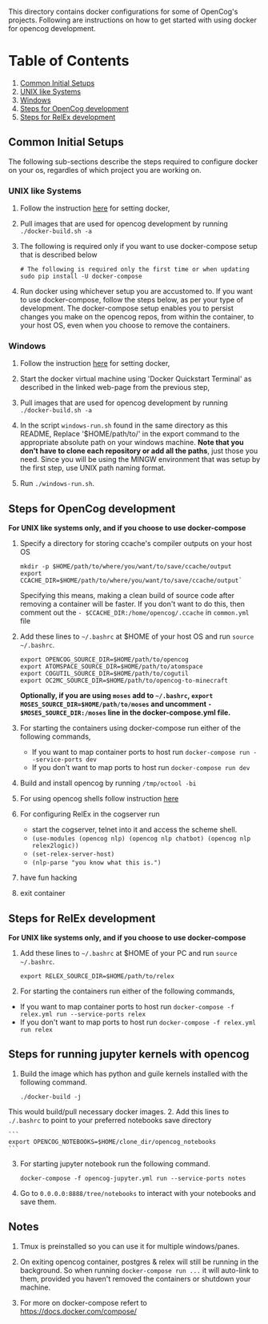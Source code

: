 This directory contains docker configurations for some of OpenCog's projects.
Following are instructions on how to get started with using docker for opencog
development.

# Table of Contents
1. [Common Initial Setups](#common-initial-setups)
  1. [UNIX like Systems](#unix-like-systems)
  2. [Windows](#windows)
2. [Steps for OpenCog development](#steps-for-opencog-development)
3. [Steps for RelEx development](#steps-for-relex-development)
<!--
4. [Steps for opencog-to-minecraft development](#steps-for-opencog-to-minecraft-development)
-->

## Common Initial Setups
The following sub-sections describe the steps required to configure docker on
your os, regardles of which project you are working on.

### UNIX like Systems
1. Follow the instruction [here](https://docs.docker.com/engine/installation/)
   for setting docker,

2. Pull images that are used for opencog development by running
   `./docker-build.sh -a`
<!--
2. Build images using `./docker-build.sh [OPTIONS]`.
    * For opencog development use `-bctp` option
    * For NLP related work use`-r` option
    * For opencog-to-minecraft use `-bcte` option
    * If you want to update your images add `-u` option. For example for opencog
      development use `-ctu` options. Unless there are some system dependency
      changes, you don't have to update `opeoncog/opencog-deps` image.
    * To list the available options use `-h`
-->

3. The following is required only if you want to use docker-compose setup that
   is described below

   ```
   # The following is required only the first time or when updating
   sudo pip install -U docker-compose
   ```

4. Run docker using whichever setup you are accustomed to. If you want to
   use docker-compose, follow the steps below, as per your type of development.
   The docker-compose setup enables you to persist changes you make on the opencog repos, from within the container, to your host OS, even when you
   choose to remove the containers.

### Windows
1. Follow the instruction
   [here](https://docs.docker.com/engine/installation/windows) for setting
   docker,

2. Start the docker virtual machine using 'Docker Quickstart Terminal' as
   described in the linked web-page from the previous step,

3. Pull images that are used for opencog development by running
   `./docker-build.sh -a`
<!--
3. Build images using `./docker-build.sh [OPTIONS]`
    * For opencog development use `-bctp` option
    * For NLP related work add `-r` option
    * If you want to update your images add `-u` option. For example for opencog
      development use `-ctu` options. __Unless there are some system dependency
      changes, you don't have to update `opeoncog/opencog-deps` image.__
    * To list the available options use `-h`
-->

4. In the script `windows-run.sh` found in the same directory as this README,
   Replace '$HOME/path/to/' in the export command to the appropriate absolute
   path on your windows machine. __Note that you don't have to clone each
   repository or add all the paths__, just those you need. Since you will be
   using the MINGW environment that was setup by the first step, use UNIX path
   naming format.

5. Run `./windows-run.sh`.

## Steps for OpenCog development
__For UNIX like systems only, and if you choose to use docker-compose__

1. Specify a directory for storing ccache's compiler outputs on your host OS

   ```
   mkdir -p $HOME/path/to/where/you/want/to/save/ccache/output
   export CCACHE_DIR=$HOME/path/to/where/you/want/to/save/ccache/output`
   ```

   Specifying this means, making a clean build of source code after removing a
   container will be faster. If you don't want to do this, then comment out the
   `- $CCACHE_DIR:/home/opencog/.ccache` in `common.yml` file

2. Add these lines to `~/.bashrc` at $HOME of your host OS and run
   `source ~/.bashrc`.

   ```
   export OPENCOG_SOURCE_DIR=$HOME/path/to/opencog
   export ATOMSPACE_SOURCE_DIR=$HOME/path/to/atomspace
   export COGUTIL_SOURCE_DIR=$HOME/path/to/cogutil
   export OC2MC_SOURCE_DIR=$HOME/path/to/opencog-to-minecraft
   ```

   __Optionally, if you are using `moses` add to `~/.bashrc`,
   `export MOSES_SOURCE_DIR=$HOME/path/to/moses` and uncomment
   `- $MOSES_SOURCE_DIR:/moses` line in the docker-compose.yml file.__

3. For starting the containers using docker-compose run either of the following
   commands,
    * If you want to map container ports to host run
      `docker-compose run --service-ports dev`
    * If you don't want to map ports to host run
      `docker-compose run dev`

4. Build and install opencog by running `/tmp/octool -bi`

5. For using opencog shells follow instruction
   [here](http://wiki.opencog.org/w/OpenCog_shell)

6. For configuring RelEx in the cogserver run
    * start the cogserver, telnet into it and access the scheme shell.
    * `(use-modules (opencog nlp) (opencog nlp chatbot) (opencog nlp relex2logic))`
    * `(set-relex-server-host)`
    * `(nlp-parse "you know what this is.")`

7. have fun hacking

8. exit container

## Steps for RelEx development
__For UNIX like systems only, and if you choose to use docker-compose__

1. Add these lines to `~/.bashrc` at $HOME of your PC and run
   `source ~/.bashrc`.

   ```
   export RELEX_SOURCE_DIR=$HOME/path/to/relex
   ```

2. For starting the containers run either of the following commands,
  * If you want to map container ports to host run
    `docker-compose -f relex.yml run --service-ports relex`
  * If you don't want to map ports to host run
     `docker-compose -f relex.yml run relex`

## Steps for running jupyter kernels with opencog
1. Build the image which has python and guile kernels installed with the following command.
    ```
    ./docker-build -j
    ```
This would build/pull necessary docker images.
2. Add this lines to `./.bashrc` to point to your preferred notebooks save directory 

    ``` 
    export OPENCOG_NOTEBOOKS=$HOME/clone_dir/opencog_notebooks 
    ```
3. For starting jupyter notebook run the following command. 

    ```
    docker-compose -f opencog-jupyter.yml run --service-ports notes
    ```
4. Go to `0.0.0.0:8888/tree/notebooks` to interact with your notebooks and save them.
<!--
## Steps for opencog-to-minecraft development
__For UNIX like systems only, and if you choose to use docker-compose__

1. Add these lines to `~/.bashrc` at $HOME of your PC and run
`source ~/.bashrc`.

    ```
    export OPENCOG_SOURCE_DIR=$HOME/path/to/opencog
    export ATOMSPACE_SOURCE_DIR=$HOME/path/to/atomspace
    export COGUTIL_SOURCE_DIR=$HOME/path/to/cogutil
    export OC2MC_SOURCE_DIR=$HOME/path/to/opencog-to-minecraft
    ```

2. To start the Minecraft server and access a configured development environment
   run `docker-compose -f minecraft.yml run oc2mc`. The server.properties file
   is found in `minecraft/data` in the same folder as this README. The file is
   auto-generated so on changing the entries, restart the server by running
   ` docker restart minecraft-server`.

3. Run `tmux` inside the container for working with multiple windows/panes.
   If you create multiple panes you can use your mouse as an alternative to
   switch between panes.

4. Open a separate terminal, on your host, run `docker attach minecraft-server`.
   This gives you access to the server's console that is used for configuration.

5. Except PYTHONPATH setting step, which isn't needed because it is already
   configured inside the container, follow the steps described
   [here](https://github.com/opencog/opencog-to-minecraft#steps-to-start-the-bot)

## Steps for opencog perception developments
__WIP and only for use with systems with gpus, for now__

1. Install nvidia docker plugin by following instruction
   [here](https://github.com/NVIDIA/nvidia-docker/wiki/Installation).

2. Build openog/perception image by running
   `docker build -t opencog/perception perception/` from this directory.

3. For usage of the built image see
   [here](https://github.com/NVIDIA/nvidia-docker/wiki/nvidia-docker).
-->

## Notes
1. Tmux is preinstalled so you can use it for multiple windows/panes.

2. On exiting opencog container, postgres & relex will still be running in the
   background. So when running `docker-compose run ...` it will auto-link to them,
   provided you haven't removed the containers or shutdown your machine.

3. For more on docker-compose refert to https://docs.docker.com/compose/
